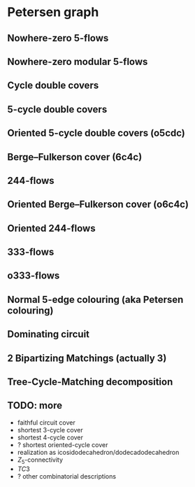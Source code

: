 # Petersen graph

## Nowhere-zero 5-flows

## Nowhere-zero modular 5-flows

## Cycle double covers

## 5-cycle double covers

## Oriented 5-cycle double covers (o5cdc)

## Berge&ndash;Fulkerson cover (6c4c)

## 244-flows

## Oriented Berge&ndash;Fulkerson cover (o6c4c)

## Oriented 244-flows

## 333-flows

## o333-flows

## Normal 5-edge colouring (aka Petersen colouring)

## Dominating circuit

## 2 Bipartizing Matchings (actually 3)

## Tree-Cycle-Matching decomposition

## TODO: more

- faithful circuit cover
- shortest 3-cycle cover
- shortest 4-cycle cover
- ? shortest oriented-cycle cover
- realization as icosidodecahedron/dodecadodecahedron
- $Z_5$-connectivity
- $TC3$
- ? other combinatorial descriptions